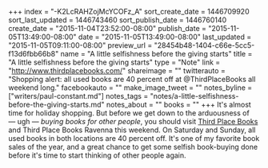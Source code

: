 +++
index = "-K2LcRAHZojMcYCOFz_A"
sort_create_date = 1446709920
sort_last_updated = 1446743460
sort_publish_date = 1446760140
create_date = "2015-11-04T23:52:00-08:00"
publish_date = "2015-11-05T13:49:00-08:00"
date = "2015-11-05T13:49:00-08:00"
last_updated = "2015-11-05T09:11:00-08:00"
preview_url = "28454b48-1404-c66e-5cc5-f13d6fbb66b8"
name = "A little selfishness before the giving starts"
title = "A little selfishness before the giving starts"
type = "Note"
link = "http://www.thirdplacebooks.com/"
shareimage = ""
twitterauto = "Shopping alert: all used books are 40 percent off at @ThirdPlaceBooks all weekend long."
facebookauto = ""
make_image_tweet = ""
notes_byline = ["writers/paul-constant.md"]
notes_tags = "notes/a-little-selfishness-before-the-giving-starts.md"
notes_about = ""
books = ""
+++
It's almost time for holiday shopping. But before we get down to the arduousness of — ugh — *buying books for other people*, you should visit [Third Place Books](http://www.thirdplacebooks.com/) and Third Place Books Ravenna this weekend. On Saturday and Sunday, all used books in both locations are 40 percent off. It's one of my favorite book sales of the year, and a great chance to get some selfish book-buying done before it's time to start thinking of other people again.